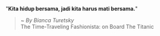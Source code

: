 "**Kita hidup bersama, jadi kita harus mati bersama.**"

> ~ _By Bianca Turetsky_  
The Time-Traveling Fashionista: on Board The Titanic
